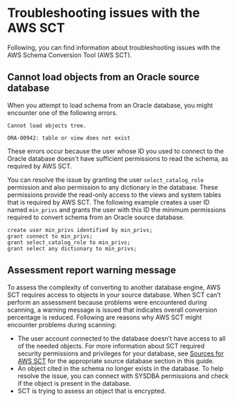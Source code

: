 # Troubleshooting issues with the AWS SCT<a name="CHAP_Troubleshooting"></a>

Following, you can find information about troubleshooting issues with the AWS Schema Conversion Tool \(AWS SCT\)\.

## Cannot load objects from an Oracle source database<a name="CHAP_Troubleshooting.OracleLoad"></a>

When you attempt to load schema from an Oracle database, you might encounter one of the following errors\.

```
Cannot load objects tree.
```

```
ORA-00942: table or view does not exist
```

These errors occur because the user whose ID you used to connect to the Oracle database doesn't have sufficient permissions to read the schema, as required by AWS SCT\. 

You can resolve the issue by granting the user `select_catalog_role` permission and also permission to any dictionary in the database\. These permissions provide the read\-only access to the views and system tables that is required by AWS SCT\. The following example creates a user ID named `min_privs` and grants the user with this ID the minimum permissions required to convert schema from an Oracle source database\. 

```
create user min_privs identified by min_privs;
grant connect to min_privs;
grant select_catalog_role to min_privs;  
grant select any dictionary to min_privs;
```

## Assessment report warning message<a name="CHAP_Troubleshooting.WarningMessage"></a>

To assess the complexity of converting to another database engine, AWS SCT requires access to objects in your source database\. When SCT can’t perform an assessment because problems were encountered during scanning, a warning message is issued that indicates overall conversion percentage is reduced\. Following are reasons why AWS SCT might encounter problems during scanning:
+ The user account connected to the database doesn’t have access to all of the needed objects\. For more information about SCT required security permissions and privileges for your database, see [Sources for AWS SCT](CHAP_Source.md) for the appropriate source database section in this guide\.
+ An object cited in the schema no longer exists in the database\. To help resolve the issue, you can connect with SYSDBA permissions and check if the object is present in the database\. 
+ SCT is trying to assess an object that is encrypted\. 